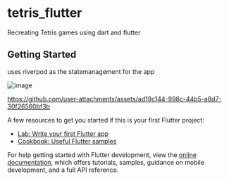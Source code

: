 # tetris_flutter

Recreating Tetris games using dart and flutter

## Getting Started

uses riverpod as the statemanagement for the app

![image](https://github.com/user-attachments/assets/1ce8a5c6-8876-44a7-8317-bb336cb2aaf0)



https://github.com/user-attachments/assets/ad19c144-998c-44b5-a8d7-30f26560bf3b


A few resources to get you started if this is your first Flutter project:

- [Lab: Write your first Flutter app](https://docs.flutter.dev/get-started/codelab)
- [Cookbook: Useful Flutter samples](https://docs.flutter.dev/cookbook)

For help getting started with Flutter development, view the
[online documentation](https://docs.flutter.dev/), which offers tutorials,
samples, guidance on mobile development, and a full API reference.
